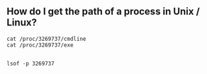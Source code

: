 ## How do I get the path of a process in Unix / Linux?



```shell
cat /proc/3269737/cmdline
cat /proc/3269737/exe


lsof -p 3269737
```



